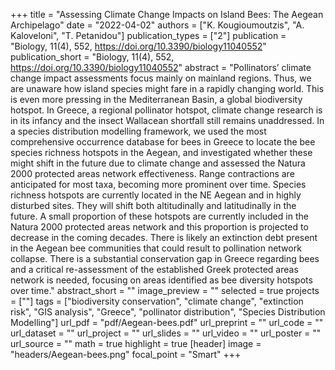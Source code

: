 +++
title = "Assessing Climate Change Impacts on Island Bees: The Aegean Archipelago"
date = "2022-04-02"
authors = ["K. Kougioumoutzis", "A. Kaloveloni", "T. Petanidou"]
publication_types = ["2"]
publication = "Biology, 11(4), 552, https://doi.org/10.3390/biology11040552"
publication_short = "Biology, 11(4), 552, https://doi.org/10.3390/biology11040552"
abstract = "Pollinators’ climate change impact assessments focus mainly on mainland regions. Thus, we are unaware how island species might fare in a rapidly changing world. This is even more pressing in the Mediterranean Basin, a global biodiversity hotspot. In Greece, a regional pollinator hotspot, climate change research is in its infancy and the insect Wallacean shortfall still remains unaddressed. In a species distribution modelling framework, we used the most comprehensive occurrence database for bees in Greece to locate the bee species richness hotspots in the Aegean, and investigated whether these might shift in the future due to climate change and assessed the Natura 2000 protected areas network effectiveness. Range contractions are anticipated for most taxa, becoming more prominent over time. Species richness hotspots are currently located in the NE Aegean and in highly disturbed sites. They will shift both altitudinally and latitudinally in the future. A small proportion of these hotspots are currently included in the Natura 2000 protected areas network and this proportion is projected to decrease in the coming decades. There is likely an extinction debt present in the Aegean bee communities that could result to pollination network collapse. There is a substantial conservation gap in Greece regarding bees and a critical re-assessment of the established Greek protected areas network is needed, focusing on areas identified as bee diversity hotspots over time."
abstract_short = ""
image_preview = ""
selected = true
projects = [""]
tags = ["biodiversity conservation", "climate change", "extinction risk", "GIS analysis", "Greece", "pollinator distribution", "Species Distribution Modelling"]
url_pdf = "pdf/Aegean-bees.pdf"
url_preprint = ""
url_code = ""
url_dataset = ""
url_project = ""
url_slides = ""
url_video = ""
url_poster = ""
url_source = ""
math = true
highlight = true
[header]
image = "headers/Aegean-bees.png"
focal_point = "Smart"
+++
